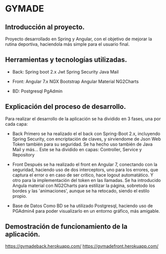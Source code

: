 # GYMADE

## Introducción al proyecto.
Proyecto desarrollado en Spring y Angular, con el objetivo de mejorar la rutina deportiva, haciendola más simple para el usuario final.


## Herramientas y tecnologías utilizadas.
- Back:
Spring boot 2.x
Jwt
Spring Security
Java Mail

- Front:
Angular 7.x
NGX Bootstrap
Angular Material
NG2Charts

- BD:
Postgresql
PgAdmin

## Explicación del proceso de desarrollo.
Para realizar el desarrollo de la aplicación se ha dividido en 3 fases, una por cada capa:
* Back
Primero se ha realizado el el back con Spring-Boot 2.x, incluyendo Spring Security, con encriptación de claves, y sirviendome de Json Web Token también para su seguridad.
Se ha hecho uso también de Java Mail y más...
Este se ha dividido en capas: Controller, Service y Repository

* Front
Después se ha realizado el front en Angular 7, conectando con la seguridad, haciendo uso de dos interceptors, uno para los errores,
que captura el error o en caso de ser crítico, hace logout automatático.
Y otro para la implementación del token en las llamadas.
Se ha introducido Angula material con NG2Charts para estilizar la página, sobretodo los bordes y las 'animaciones', aunque se ha retocado, siendo el estilo propio.

* Base de Datos
Como BD se ha utilizado Postgresql, haciendo uso de PGAdmin4 para poder visualizarlo en un entorno gráfico, más amigable.


## Demostración de funcionamiento de la aplicación.

https://gymadeback.herokuapp.com/
https://gymadefront.herokuapp.com/
